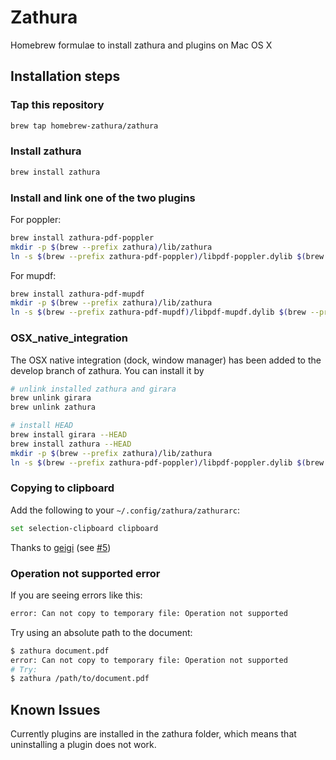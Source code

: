 # Zathura

Homebrew formulae to install zathura and plugins on Mac OS X

## Installation steps

### Tap this repository

```sh
brew tap homebrew-zathura/zathura
```

### Install zathura
```sh
brew install zathura
```

### Install and link one of the two plugins

For poppler:
```sh
brew install zathura-pdf-poppler
mkdir -p $(brew --prefix zathura)/lib/zathura
ln -s $(brew --prefix zathura-pdf-poppler)/libpdf-poppler.dylib $(brew --prefix zathura)/lib/zathura/libpdf-poppler.dylib
```

For mupdf:
```sh
brew install zathura-pdf-mupdf
mkdir -p $(brew --prefix zathura)/lib/zathura
ln -s $(brew --prefix zathura-pdf-mupdf)/libpdf-mupdf.dylib $(brew --prefix zathura)/lib/zathura/libpdf-mupdf.dylib
```

### OSX_native_integration

The OSX native integration (dock, window manager) has been added to the develop branch of zathura.
You can install it by

```sh
# unlink installed zathura and girara
brew unlink girara
brew unlink zathura

# install HEAD
brew install girara --HEAD
brew install zathura --HEAD
mkdir -p $(brew --prefix zathura)/lib/zathura
ln -s $(brew --prefix zathura-pdf-poppler)/libpdf-poppler.dylib $(brew --prefix zathura)/lib/zathura/libpdf-poppler.dylib
```

### Copying to clipboard
Add the following to your `~/.config/zathura/zathurarc`:

```sh
set selection-clipboard clipboard
```
Thanks to [geigi](https://github.com/geigi) (see [#5](https://github.com/zegervdv/homebrew-zathura/issues/5))

### Operation not supported error

If you are seeing errors like this:

```sh
error: Can not copy to temporary file: Operation not supported
```

Try using an absolute path to the document:

```sh
$ zathura document.pdf
error: Can not copy to temporary file: Operation not supported
# Try:
$ zathura /path/to/document.pdf
```

## Known Issues
Currently plugins are installed in the zathura folder, which means that uninstalling
a plugin does not work.
